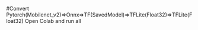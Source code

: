 #Convert Pytorch(Mobilenet_v2)=>Onnx=>TF(SavedModel)=>TFLite(Float32)=>TFLite(Float32)
Open Colab and run all
